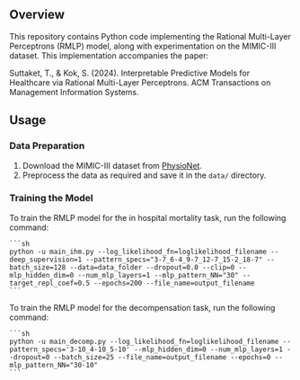 ## Overview

This repository contains Python code implementing the Rational Multi-Layer Perceptrons (RMLP) model, along with experimentation on the MIMIC-III dataset. This implementation accompanies the paper:

Suttaket, T., & Kok, S. (2024). Interpretable Predictive Models for Healthcare via Rational Multi-Layer Perceptrons. ACM Transactions on Management Information Systems.

## Usage

### Data Preparation

1. Download the MIMIC-III dataset from [PhysioNet](https://mimic.physionet.org/).
2. Preprocess the data as required and save it in the `data/` directory.

### Training the Model

To train the RMLP model for the in hospital mortality task, run the following command:

    ```sh
    python -u main_ihm.py --log_likelihood_fn=loglikelihood_filename --deep_supervision=1 --pattern_specs="3-7_6-4_9-7_12-7_15-2_18-7" --batch_size=128 --data=data_folder --dropout=0.0 --clip=0 --mlp_hidden_dim=0 --num_mlp_layers=1 --mlp_pattern_NN="30" --target_repl_coef=0.5 --epochs=200 --file_name=output_filename
    ```

To train the RMLP model for the decompensation task, run the following command:

    ```sh
    python -u main_decomp.py --log_likelihood_fn=loglikelihood_filename --pattern_specs='3-10_4-10_5-10' --mlp_hidden_dim=0 --num_mlp_layers=1 --dropout=0 --batch_size=25 --file_name=output_filename --epochs=0 --mlp_pattern_NN="30-10" 
    ```

